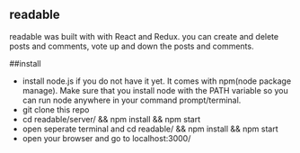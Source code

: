 ## readable


readable was built with with React and Redux. you can create and delete posts and comments, vote up and down the posts and comments.

##install

* install node.js if you do not have it yet. It comes with npm(node package manage).
Make sure that you install node with the PATH variable so you can run node anywhere in your command prompt/terminal.
* git clone this repo
* cd readable/server/ && npm install && npm start
* open seperate terminal and cd readable/ && npm install && npm start
* open your browser and go to localhost:3000/